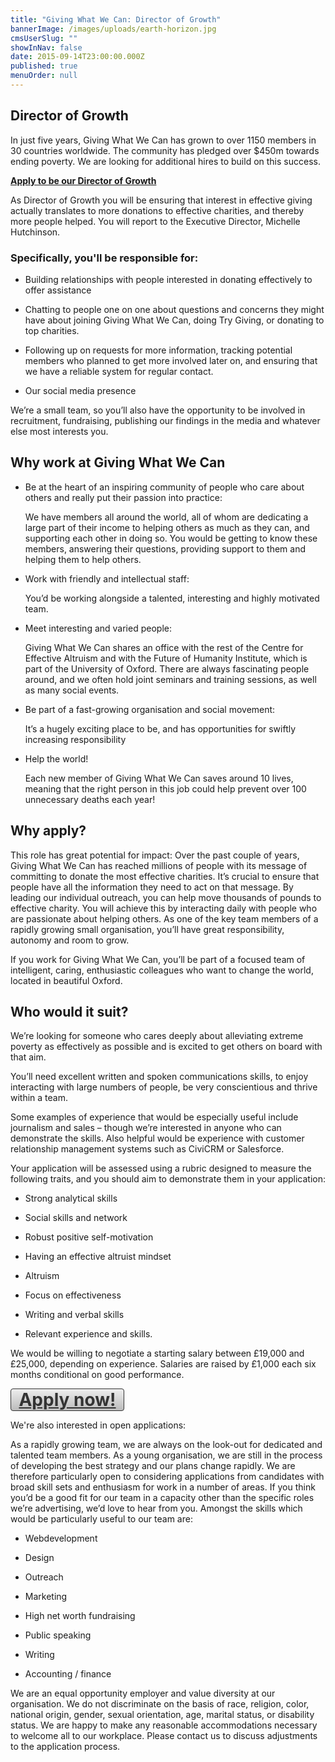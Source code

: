 ```yaml
---
title: "Giving What We Can: Director of Growth"
bannerImage: /images/uploads/earth-horizon.jpg
cmsUserSlug: ""
showInNav: false
date: 2015-09-14T23:00:00.000Z
published: true
menuOrder: null
---
```


## Director of Growth

  

In just five years, Giving What We Can has grown to over 1150 members in 30 countries worldwide. The community has pledged over $450m towards ending poverty. We are looking for additional hires to build on this success.

  
[**Apply to be our Director of Growth**](https://eaglobal.typeform.com/to/nUNz0z)

  
As Director of Growth you will be ensuring that interest in effective giving actually translates to more donations to effective charities, and thereby more people helped. You will report to the Executive Director, Michelle Hutchinson.

### Specifically, you'll be responsible for:

- Building relationships with people interested in donating effectively to offer assistance

- Chatting to people one on one about questions and concerns they might have about joining Giving What We Can, doing Try Giving, or donating to top charities.

- Following up on requests for more information, tracking potential members who planned to get more involved later on, and ensuring that we have a reliable system for regular contact.

- Our social media presence

We&rsquo;re a small team, so you&rsquo;ll also have the opportunity to be involved in recruitment, fundraising, publishing our findings in the media and whatever else most interests you.

## Why work at Giving What We Can

* Be at the heart of an inspiring community of people who care about others and really put their passion into practice:

  We have members all around the world, all of whom are dedicating a large part of their income to helping others as much as they can, and supporting each other in doing so. You would be getting to know these members, answering their questions, providing support to them and helping them to help others.

* Work with friendly and intellectual staff:

  You&rsquo;d be working alongside a talented, interesting and highly motivated team.

* Meet interesting and varied people:

  Giving What We Can shares an office with the rest of the Centre for Effective Altruism and with the Future of Humanity Institute, which is part of the University of Oxford. There are always fascinating people around, and we often hold joint seminars and training sessions, as well as many social events.

* Be part of a fast-growing organisation and social movement:

  It&rsquo;s a hugely exciting place to be, and has opportunities for swiftly increasing responsibility

* Help the world!

  Each new member of Giving What We Can saves around 10 lives, meaning that the right person in this job could help prevent over 100 unnecessary deaths each year!

## Why apply?

This role has great potential for impact: Over the past couple of years, Giving What We Can has reached millions of people with its message of committing to donate the most effective charities. It&rsquo;s crucial to ensure that people have all the information they need to act on that message. By leading our individual outreach, you can help move thousands of pounds to effective charity. You will achieve this by interacting daily with people who are passionate about helping others. As one of the key team members of a rapidly growing small organisation, you&rsquo;ll have great responsibility, autonomy and room to grow.

If you work for Giving What We Can, you&rsquo;ll be part of a focused team of intelligent, caring, enthusiastic colleagues who want to change the world, located in beautiful Oxford.

## Who would it suit?

We&rsquo;re looking for someone who cares deeply about alleviating extreme poverty as effectively as possible and is excited to get others on board with that aim.

You&rsquo;ll need excellent written and spoken communications skills, to enjoy interacting with large numbers of people, be very conscientious and thrive within a team.

Some examples of experience that would be especially useful include journalism and sales – though we&rsquo;re interested in anyone who can demonstrate the skills. Also helpful would be experience with customer relationship management systems such as CiviCRM or Salesforce.

Your application will be assessed using a rubric designed to measure the following traits, and you should aim to demonstrate them in your application:

   
* Strong analytical skills

* Social skills and network

* Robust positive self-motivation

* Having an effective altruist mindset

* Altruism

* Focus on effectiveness

* Writing and verbal skills

* Relevant experience and skills.

We would be willing to negotiate a starting salary between £19,000 and £25,000, depending on experience. Salaries are raised by £1,000 each six months conditional on good performance.

<a href="https://eaglobal.typeform.com/to/nUNz0z" style="display: block; border-radius:4px; background-color: #DDD; background-image: linear-gradient(to top, #BBB, #EEE); width: 180px; text-align:center; font-weight:bold; font-size: 28px; border: 1px solid #333; color: #333;" target="_blank">Apply now!</a>
  
  
We're also interested in open applications:

  
As a rapidly growing team, we are always on the look-out for dedicated and talented team members. As a young organisation, we are still in the process of developing the best strategy and our plans change rapidly. We are therefore particularly open to considering applications from candidates with broad skill sets and enthusiasm for work in a number of areas. If you think you&rsquo;d be a good fit for our team in a capacity other than the specific roles we&rsquo;re advertising, we&rsquo;d love to hear from you. Amongst the skills which would be particularly useful to our team are:

- Webdevelopment

- Design

- Outreach

- Marketing

- High net worth fundraising

- Public speaking

- Writing

- Accounting / finance

We are an equal opportunity employer and value diversity at our organisation. We do not discriminate on the basis of race, religion, color, national origin, gender, sexual orientation, age, marital status, or disability status. We are happy to make any reasonable accommodations necessary to welcome all to our workplace. Please contact us to discuss adjustments to the application process. 

  
  
  
  
  
  
  